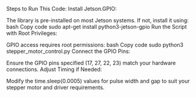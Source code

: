 Steps to Run This Code:
Install Jetson.GPIO:

The library is pre-installed on most Jetson systems. If not, install it using:
bash
Copy code
sudo apt-get install python3-jetson-gpio
Run the Script with Root Privileges:

GPIO access requires root permissions:
bash
Copy code
sudo python3 stepper_motor_control.py
Connect the GPIO Pins:

Ensure the GPIO pins specified (17, 27, 22, 23) match your hardware connections.
Adjust Timing if Needed:

Modify the time.sleep(0.0005) values for pulse width and gap to suit your stepper motor and driver requirements.
